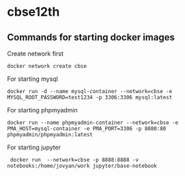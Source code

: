 # cbse12th

## Commands for starting docker images

Create network first
```
docker network create cbse
```

For starting mysql
```
docker run -d --name mysql-container --network=cbse -e MYSQL_ROOT_PASSWORD=test1234 -p 3306:3306 mysql:latest
```

For starting phpmyadmin
```
docker run --name phpmyadmin-container --network=cbse -e PMA_HOST=mysql-container -e PMA_PORT=3306 -p 8080:80 phpmyadmin/phpmyadmin:latest
```

For starting jupyter
```
 docker run  --network=cbse -p 8888:8888 -v notebooks:/home/jovyan/work jupyter/base-notebook

```